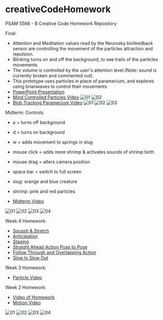 creativeCodeHomework
====================

PSAM 5566 - B Creative Code Homework Repository

Final:
* Attention and Meditation values read by the Neurosky biofeedback sensor are controlling the movement of the particles attraction and repulsion.
* Blinking turns on and off the background, to see trails of the particles movements.
* The volume is controlled by the user's attention level.(Note: sound is currently broken and commented out).
* This prototype uses particles in place of paramecium, and explores using brianwaves to control their movements
* [PowerPoint Presentation](https://drive.google.com/file/d/0B1G7VLZPB86NUy1BODNTZWlxaXM/view?usp=sharing)
* [Mind Controlled Particles Video](https://vimeo.com/113549655)
![01](http://a.parsons.edu/~huynj316/sims2014/mindControlledParticles-1.png)
![02](http://a.parsons.edu/~huynj316/sims2014/mindControlledParticles-2.png)
* [Blob Tracking Paramecium Video](https://vimeo.com/114521016)
![01](http://a.parsons.edu/~huynj316/sims2014/blob3.png)
![02](http://a.parsons.edu/~huynj316/sims2014/blob4.png)
![03](http://a.parsons.edu/~huynj316/sims2014/blob2.png)

Midterm:
Controls:
* a = turns off background
* d = turns on background
* w = adds movement to springs in slug
* mouse click = adds more shrimp & activates sounds of shrimp birth
* mouse drag = alters camera position

* space bar = switch to full screen

* slug: orange and blue creature
* shrimp: pink and red particles

* [Midterm Video](https://vimeo.com/114519058)

![01](http://a.parsons.edu/~huynj316/sims2014/midterm2.png)
![02](http://a.parsons.edu/~huynj316/sims2014/midterm1.png)
![03](http://a.parsons.edu/~huynj316/sims2014/midterm3.png)
![04](http://a.parsons.edu/~huynj316/sims2014/midterm4.png)

Week 4 Homework:
* [Squash & Stretch](https://www.youtube.com/watch?v=-n7x5BFwuLA)
* [Anticipation](https://www.youtube.com/watch?v=OydSRRE1rx8)
* [Staging](https://www.youtube.com/watch?v=V0vKbxY61Es)
* [Straight Ahead Action Pose to Pose](https://www.youtube.com/watch?v=sZHdfHJtNWc)
* [Follow Through and Overlapping Action](https://www.youtube.com/watch?v=FcuGgJu8Y6M)
* [Slow In Slow Out](https://www.youtube.com/watch?v=E_XY8MMbqek)

Week 3 Homework: 
* [Particle Video](https://vimeo.com/106438880)

Week 2 Homework:
* [Video of Homework](https://vimeo.com/105811625) 
* [Motion Video](https://vimeo.com/105812674) 

![01](http://a.parsons.edu/~huynj316/sims2014/sinHw1.png)
![02](http://a.parsons.edu/~huynj316/sims2014/sinHw2.png)
![03](http://a.parsons.edu/~huynj316/sims2014/sinHw3.png)
![04](http://a.parsons.edu/~huynj316/sims2014/sinHw4.png)
